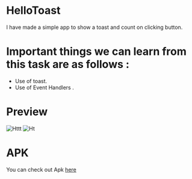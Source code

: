 
# HelloToast

I have made a simple app to show a toast and count on clicking button.

# Important things we can learn from this task are as follows :

* Use of toast.
* Use of Event Handlers .

# Preview

![Httt](https://user-images.githubusercontent.com/68476336/116574655-9301f900-a92b-11eb-897a-d25996e6093a.PNG)
![Ht](https://user-images.githubusercontent.com/68476336/116574725-a2814200-a92b-11eb-81f4-f75dfa7daee0.PNG)

# APK

You can check out Apk [here](https://github.com/karanchhatwani1/HelloToast/blob/master/app-debug.apk)
